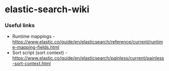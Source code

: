 # elastic-search-wiki

### Useful links

* Runtime mappings - https://www.elastic.co/guide/en/elasticsearch/reference/current/runtime-mapping-fields.html
* Sort script (sort context) - https://www.elastic.co/guide/en/elasticsearch/painless/current/painless-sort-context.html
